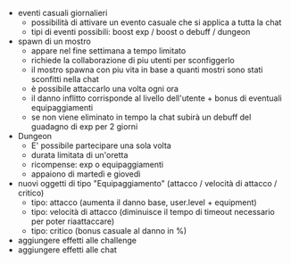- eventi casuali giornalieri
    - possibilità di attivare un evento casuale che si applica a tutta la chat 
    - tipi di eventi possibili: boost exp / boost o debuff / dungeon 
- spawn di un mostro
    - appare nel fine settimana a tempo limitato
    - richiede la collaborazione di piu utenti per sconfiggerlo
    - il mostro spawna con piu vita in base a quanti mostri sono stati sconfitti nella chat
    - è possibile attaccarlo una volta ogni ora
    - il danno inflitto corrisponde al livello dell'utente + bonus di eventuali equipaggiamenti
    - se non viene eliminato in tempo la chat subirà un debuff del guadagno di exp per 2 giorni
- Dungeon 
    - E' possibile partecipare una sola volta 
    - durata limitata di un'oretta
    - ricompense: exp o equipaggiamenti
    - appaiono di martedì e giovedì
- nuovi oggetti di tipo "Equipaggiamento" (attacco / velocità di attacco / critico)
    - tipo: attacco (aumenta il danno base, user.level + equipment)
    - tipo: velocità di attacco (diminuisce il tempo di timeout necessario per poter riaattaccare)
    - tipo: critico (bonus casuale al danno in %)
- aggiungere effetti alle challenge
- aggiungere effetti alle chat